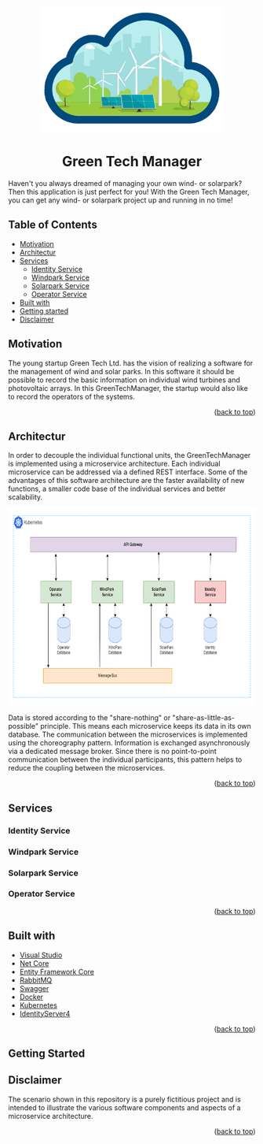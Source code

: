 <p id="readme-top" align="center">
  <img src="/images/logo.png" height="256">
  <h1  align="center">Green Tech Manager</h1>
</p>

Haven't you always dreamed of managing your own wind- or solarpark? Then this application is just perfect for you! With the Green Tech Manager, you can get any wind- or solarpark project up and running in no time!

## Table of Contents

- [Motivation](#motivation)
- [Architectur](#architectur)
- [Services](#services)
    - [Identity Service](#identityservice)
    - [Windpark Service](#windparkservice)
    - [Solarpark Service](#solarparkservice)
    - [Operator Service](#operatorservice)
- [Built with](#builtwith)
- [Getting started](#gettingstarted)
- [Disclaimer](#disclaimer)

## Motivation <a name="motivation"></a>

The young startup Green Tech Ltd. has the vision of realizing a software for the management of wind and solar parks. In this software it should be possible to record the basic information on individual wind turbines and photovoltaic arrays. In this GreenTechManager, the startup would also like to record the operators of the systems.

<p align="right">(<a href="#readme-top">back to top</a>)</p>

## Architectur <a name="architectur"></a>

In order to decouple the individual functional units, the GreenTechManager is implemented using a microservice architecture. Each individual microservice can be addressed via a defined REST interface. Some of the advantages of this software architecture are the faster availability of new functions, a smaller code base of the individual services and better scalability.
<p align="center">
<img src="/images/architecture.png" height="400">
</p>
Data is stored according to the "share-nothing" or "share-as-little-as-possible" principle. This means each microservice keeps its data in its own database. The communication between the microservices is implemented using the choreography pattern. Information is exchanged asynchronously via a dedicated message broker. Since there is no point-to-point communication between the individual participants, this pattern helps to reduce the coupling between the microservices.

<p align="right">(<a href="#readme-top">back to top</a>)</p>

## Services <a name="services"></a>

### Identity Service <a name="identityservice"></a>

### Windpark Service <a name="windparkservice"></a>

### Solarpark Service <a name="solarparkservice"></a>

### Operator Service <a name="operatorservice"></a>

<p align="right">(<a href="#readme-top">back to top</a>)</p>

## Built with <a name="builtwith"></a>

- [Visual Studio](https://visualstudio.microsoft.com/de/vs/community/)
- [Net Core](https://dotnet.microsoft.com/)
- [Entity Framework Core](https://learn.microsoft.com/en-us/ef/core/)
- [RabbitMQ](https://www.rabbitmq.com/)
- [Swagger](https://swagger.io/)
- [Docker](https://www.docker.com/)
- [Kubernetes](https://kubernetes.io/)
- [IdentityServer4](https://identityserver4.readthedocs.io/)

<p align="right">(<a href="#readme-top">back to top</a>)</p>

## Getting Started <a name="gettingstarted"></a>

## Disclaimer <a name="disclaimer"></a>
The scenario shown in this repository is a purely fictitious project and is intended to illustrate the various software components and aspects of a microservice architecture.

<p align="right">(<a href="#readme-top">back to top</a>)</p>